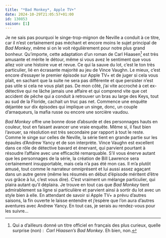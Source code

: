```yaml
---
title: "*Bad Monkey*, Apple TV+"
date: 2024-10-29T21:05:57+01:00
id: 130853 
saison: [1]
---
```


Je ne sais pas pourquoi le singe-trop-mignon de Neville a conduit à ce titre, car il n’est certainement pas méchant et encore moins le sujet principal de *Bad Monkey*, même si on le voit régulièrement pour notre plus grand bonheur. Qu’importe, cette adaptation d’un roman de Carl Hiaasen[^1] est très amusante et mérite le détour, même si vous avez le sentiment que vous allez voir une histoire vue et revue. Ce qui la sauve du lot, c’est le ton très particulier, lié en écrasante majorité au jeu de Vince Vaughn. Le mieux, c’est encore d’essayer le premier épisode sur Apple TV+ et de juger si cela vous plait, en sachant que la suite ne sera pas différente et que persister n’est pas utile si cela ne vous plait pas. De mon côté, j’ai vite accroché à cet ex-détective qui ne lâche jamais une affaire et qui comprend vite que cet accident de pêche qui a conduit à retrouver un bras au large des Keys, tout au sud de la Floride, cachait un truc pas net. Commence une enquête déjantée sur dix épisodes qui implique un singe, donc, un couple d’arnaqueurs, la mafia russe ou encore une sorcière vaudou. 

*Bad Monkey* offre une bonne dose d’absurde et des personnages hauts en couleur, tout en faisant avancer une vraie enquête. Même si, il faut bien l’avouer, sa résolution est très secondaire par rapport à tout le reste. Comme le singe sur celles de Neville, la série tient en grande partie sur les épaules d’Andrew Yancy et de son interprète. Vince Vaughn est excellent dans ce rôle de détective bavard et énervant, qui parvient pourtant à résoudre l’affaire avec une efficacité remarquable. S’il vous énerve autant que les personnages de la série, la création de Bill Lawrence sera certainement insupportable, mais cela n’a pas été mon cas. Il m’a plutôt amusé, tout comme le narrateur omniprésent et lui aussi assez agaçant dans un autre genre (même les résumés en début d’épisode méritent d’être vus grâce à lui, c’est vous dire). C’est vraiment un mélange particulier, qui plaira autant qu’il déplaira. Je trouve en tout cas que *Bad Monkey* tient admirablement sa ligne si particulière et parvient ainsi à sortir du lot avec un style bien à elle. En attendant de savoir si Apple TV+ a prévu d’autres saisons, la fin ouverte le laisse entendre et j’espère que l’on aura d’autres aventures avec Andrew Yancy. En tout cas, je serais au rendez-vous pour les suivre…


[^1]: Qui a d’ailleurs donné un titre officiel en français des plus curieux, quelle surprise (non) : *‌ Carl Hiaasen’s Bad Monkey*. Eh bien, non.
